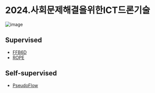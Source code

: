 # 2024.사회문제해결을위한ICT드론기술

![image](https://github.com/2seung0708/2024.ICT_Assignment/assets/70506563/44be34cb-b42b-4af8-9009-9041811cba40)



## Supervised
- [FFB6D](https://github.com/2seung0708/2024.ICT_Assignment/tree/main/FFB6D/FFB6D)
- [ROPE](https://github.com/2seung0708/2024.ICT_Assignment/tree/main/ROPE)

## Self-supervised
- [PseudoFlow](https://github.com/2seung0708/2024.ICT_Assignment/tree/main/PseudoFlow)
